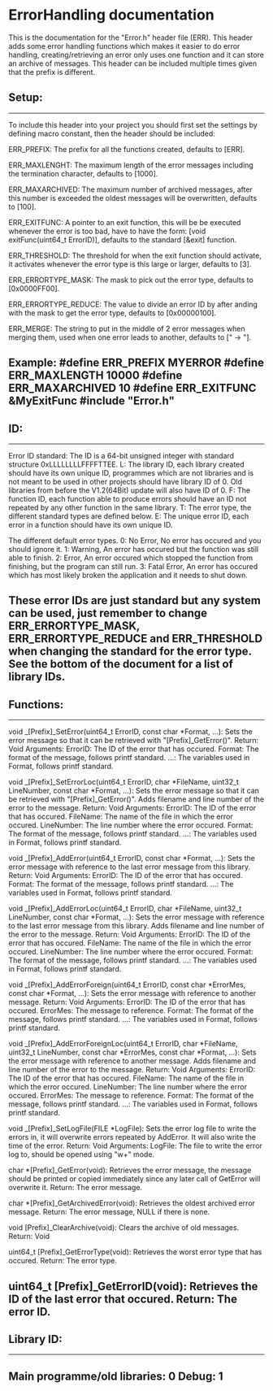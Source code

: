 # ErrorHandling documentation
This is the documentation for the "Error.h" header file (ERR).
This header adds some error handling functions which makes it easier to do error handling,
creating/retrieving an error only uses one function and it can store an archive of messages.
This header can be included multiple times given that the prefix is different.

## Setup:
----------------------------------------------------------------------------------------------------
To include this header into your project you should first set the settings by defining macro constant, then the header should be included:

ERR_PREFIX:         The prefix for all the functions created, defaults to [ERR].

ERR_MAXLENGHT:      The maximum length of the error messages including the termination character, 
                    defaults to [1000].

ERR_MAXARCHIVED:    The maximum number of archived messages, after this number is exceeded the 
                    oldest messages will be overwritten, defaults to [100].

ERR_EXITFUNC:       A pointer to an exit function, this will be be executed whenever the error is
                    too bad, have to have the form: [void exitFunc(uint64_t ErrorID)], defaults to
                    the standard [&exit] function.

ERR_THRESHOLD:      The threshold for when the exit function should activate, it activates whenever 
                    the error type is this large or larger, defaults to [3].

ERR_ERRORTYPE_MASK: The mask to pick out the error type, defaults to [0x0000FF00].

ERR_ERRORTYPE_REDUCE: The value to divide an error ID by after anding with the mask to get the 
                    error type, defaults to [0x00000100].

ERR_MERGE:          The string to put in the middle of 2 error messages when merging them, used when
                    one error leads to another, defaults to [" -> "].


Example:
#define ERR_PREFIX MYERROR
#define ERR_MAXLENGTH 10000
#define ERR_MAXARCHIVED 10
#define ERR_EXITFUNC &MyExitFunc
#include "Error.h"
----------------------------------------------------------------------------------------------------

## ID:
----------------------------------------------------------------------------------------------------
Error ID standard: The ID is a 64-bit unsigned integer with standard structure 0xLLLLLLLLFFFFTTEE.
L: The library ID, each library created should have its own unique ID, programmes which are not 
   libraries and is not meant to be used in other projects should have library ID of 0.
   Old libraries from before the V1.2(64Bit) update will also have ID of 0.
F: The function ID, each function able to produce errors should have an ID not repeated by any
   other function in the same library.
T: The error type, the different standard types are defined below.
E: The unique error ID, each error in a function should have its own unique ID.

The different default error types.
0: No Error, No error has occured and you should ignore it.
1: Warning, An error has occured but the function was still able to finish.
2: Error, An error occured which stopped the function from finishing, but the program can still run.
3: Fatal Error, An error has occured which has most likely broken the application and it needs to 
   shut down.

These error IDs are just standard but any system can be used, just remember to change 
ERR_ERRORTYPE_MASK, ERR_ERRORTYPE_REDUCE and ERR_THRESHOLD when changing the standard for the
error type. See the bottom of the document for a list of library IDs.
----------------------------------------------------------------------------------------------------


## Functions:
----------------------------------------------------------------------------------------------------
void _[Prefix]_SetError(uint64_t ErrorID, const char *Format, ...):
    Sets the error message so that it can be retrieved with "[Prefix]_GetError()".
    Return: Void
    Arguments:
        ErrorID:        The ID of the error that has occured.
		Format:         The format of the message, follows printf standard.
        ...:            The variables used in Format, follows printf standard.

void _[Prefix]_SetErrorLoc(uint64_t ErrorID, char *FileName, uint32_t LineNumber, const char *Format, ...):
    Sets the error message so that it can be retrieved with "[Prefix]_GetError()". Adds filename and 
    line number of the error to the message.
    Return: Void
    Arguments:
        ErrorID:        The ID of the error that has occured.
        FileName:       The name of the file in which the error occured.
        LineNumber:     The line number where the error occured.
		Format:         The format of the message, follows printf standard.
        ...:            The variables used in Format, follows printf standard.

void _[Prefix]_AddError(uint64_t ErrorID, const char *Format, ...):
    Sets the error message with reference to the last error message from this library.
    Return: Void
    Arguments:
        ErrorID:        The ID of the error that has occured.
		Format:         The format of the message, follows printf standard.
        ...:            The variables used in Format, follows printf standard.

void _[Prefix]_AddErrorLoc(uint64_t ErrorID, char *FileName, uint32_t LineNumber, const char *Format, ...):
    Sets the error message with reference to the last error message from this library. Adds filename and 
    line number of the error to the message.
    Return: Void
    Arguments:
        ErrorID:        The ID of the error that has occured.
        FileName:       The name of the file in which the error occured.
        LineNumber:     The line number where the error occured.
		Format:         The format of the message, follows printf standard.
        ...:            The variables used in Format, follows printf standard.

void _[Prefix]_AddErrorForeign(uint64_t ErrorID, const char *ErrorMes, const char *Format, ...):
    Sets the error message with reference to another message.
    Return: Void
    Arguments:
        ErrorID:        The ID of the error that has occured.
        ErrorMes:       The message to reference.
		Format:         The format of the message, follows printf standard.
        ...:            The variables used in Format, follows printf standard.

void _[Prefix]_AddErrorForeignLoc(uint64_t ErrorID, char *FileName, uint32_t LineNumber, const char *ErrorMes, const char *Format, ...):
    Sets the error message with reference to another message. Adds filename and line number of the error 
    to the message.
    Return: Void
    Arguments:
        ErrorID:        The ID of the error that has occured.
        FileName:       The name of the file in which the error occured.
        LineNumber:     The line number where the error occured.
        ErrorMes:       The message to reference.
		Format:         The format of the message, follows printf standard.
        ...:            The variables used in Format, follows printf standard.

void _[Prefix]_SetLogFile(FILE *LogFile):
    Sets the error log file to write the errors in, it will overwrite errors repeated by AddError.
    It will also write the time of the error.
    Return: Void
    Arguments:
        LogFile:        The file to write the error log to, should be opened using "w+" mode.

char *[Prefix]_GetError(void):
    Retrieves the error message, the message should be printed or copied immediately since any 
    later call of GetError will overwrite it.
    Return: The error message.

char *[Prefix]_GetArchivedError(void):
    Retrieves the oldest archived error message.
    Return: The error message, NULL if there is none.

void [Prefix]_ClearArchive(void):
    Clears the archive of old messages.
    Return: Void
	
uint64_t [Prefix]_GetErrorType(void):
	Retrieves the worst error type that has occured.
	Return: The error type.

uint64_t [Prefix]_GetErrorID(void):
    Retrieves the ID of the last error that occured.
    Return: The error ID.
----------------------------------------------------------------------------------------------------

## Library ID:
----------------------------------------------------------------------------------------------------
Main programme/old libraries:                           0
Debug:                                                  1
----------------------------------------------------------------------------------------------------